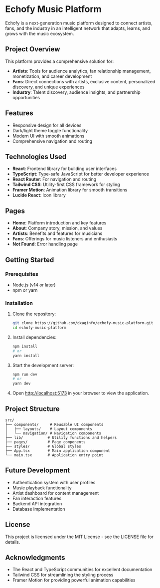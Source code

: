 # Echofy Music Platform

Echofy is a next-generation music platform designed to connect artists, fans, and the industry in an intelligent network that adapts, learns, and grows with the music ecosystem.

## Project Overview

This platform provides a comprehensive solution for:

- **Artists**: Tools for audience analytics, fan relationship management, monetization, and career development
- **Fans**: Direct connections with artists, exclusive content, personalized discovery, and unique experiences
- **Industry**: Talent discovery, audience insights, and partnership opportunities

## Features

- Responsive design for all devices
- Dark/light theme toggle functionality
- Modern UI with smooth animations
- Comprehensive navigation and routing

## Technologies Used

- **React**: Frontend library for building user interfaces
- **TypeScript**: Type-safe JavaScript for better developer experience
- **React Router**: For navigation and routing
- **Tailwind CSS**: Utility-first CSS framework for styling
- **Framer Motion**: Animation library for smooth transitions
- **Lucide React**: Icon library

## Pages

- **Home**: Platform introduction and key features
- **About**: Company story, mission, and values
- **Artists**: Benefits and features for musicians
- **Fans**: Offerings for music listeners and enthusiasts
- **Not Found**: Error handling page

## Getting Started

### Prerequisites

- Node.js (v14 or later)
- npm or yarn

### Installation

1. Clone the repository:
   ```bash
   git clone https://github.com/dxaginfo/echofy-music-platform.git
   cd echofy-music-platform
   ```

2. Install dependencies:
   ```bash
   npm install
   # or
   yarn install
   ```

3. Start the development server:
   ```bash
   npm run dev
   # or
   yarn dev
   ```

4. Open [http://localhost:5173](http://localhost:5173) in your browser to view the application.

## Project Structure

```
src/
├── components/     # Reusable UI components
│   ├── layouts/    # Layout components
│   └── navigation/ # Navigation components
├── lib/           # Utility functions and helpers
├── pages/         # Page components
├── styles/        # Global styles
├── App.tsx        # Main application component
└── main.tsx       # Application entry point
```

## Future Development

- Authentication system with user profiles
- Music playback functionality
- Artist dashboard for content management
- Fan interaction features
- Backend API integration
- Database implementation

## License

This project is licensed under the MIT License - see the LICENSE file for details.

## Acknowledgments

- The React and TypeScript communities for excellent documentation
- Tailwind CSS for streamlining the styling process
- Framer Motion for providing powerful animation capabilities